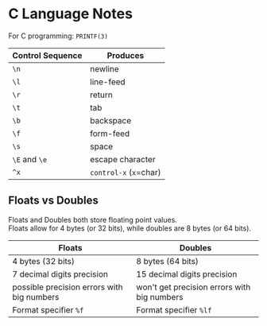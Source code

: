 
# C Language Notes

For C programming:
`PRINTF(3)`

| Control Sequence | Produces              |
|------------------|-----------------------|
|       `\n`       |    newline            |
|       `\l`       |    line-feed          |
|       `\r`       |    return             |
|       `\t`       |    tab                |
|       `\b`       |    backspace          |
|       `\f`       |    form-feed          |
|       `\s`       |    space              |
|  `\E` and `\e`   | escape character      |
|      `^x`        |`control-x` (`x`=char) |


## Floats vs Doubles
Floats and Doubles both store floating point values.  
Floats allow for 4 bytes (or 32 bits), while doubles are 8 bytes (or 64 bits).

| Floats  |  Doubles  |
|---------|-----------------------|
| 4 bytes (32 bits) | 8 bytes (64 bits)
| 7 decimal digits precision  | 15 decimal digits precision |
| possible precision errors with big numbers | won't get precision errors with big numbers |
| Format specifier `%f` | Format specifier `%lf` |



